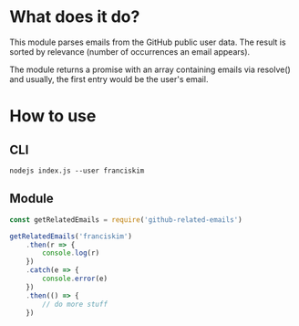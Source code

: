 # What does it do?
This module parses emails from the GitHub public user data. The result is sorted by relevance (number of occurrences an email appears).

The module returns a promise with an array containing emails via resolve() and usually, the first entry would be the user's email.


# How to use

## CLI
`nodejs index.js --user franciskim`

## Module
```javascript
const getRelatedEmails = require('github-related-emails')

getRelatedEmails('franciskim')
    .then(r => {
        console.log(r)
    })
    .catch(e => {
        console.error(e)
    })
    .then(() => {
        // do more stuff
    })
```
